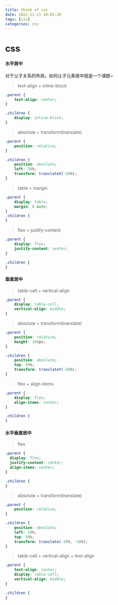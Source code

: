 ```yaml
---
title: think of css
date: 2022-11-21 20:01:20
tags: [css]
categories: css
---
```


# css

#### 水平居中

  对于父子关系的布局，如何让子元素居中就是一个课题~

> text-align + inline-block

  ```css
  .parent {
      text-align: center;
  }

  .children {
      display: inline-block;
  }
  ```

> absolute + transform(translate)

  ```css
  .parent {
      position: relative;  
  }

  .children {
      position: absolute;
      left: 50%;
      transform: translateX(-50%);
  }
  ```

> table + margin

  ```css
  .parent {
      display: table;
      margin: 0 auto;
  }
  .children {
  }
  ```

> flex + justify-content

  ```css
  .parent {
      display: flex;
      justify-content: center;
  }
  
  .children {
  }
  ```

#### 垂直居中

> table-cell + vertical-align

  ```css
  .parent {
      display: table-cell;
      vertical-align: middle;
  }
  ```

> absolute + transform(translate)

  ```css
  .parent {
      position: relative;
      height: 100px;
  }

  .children {
      position: absolute;
      top: 50%;
      transform: translateY(-50%);
  }
  ```

> flex + align-items

  ```css
  .parent {
      display: flex;
      align-items: center;
  }

  .children {
  }
  ```

#### 水平垂直居中

> flex

  ```css
  .parent {
    display: flex;
    justify-content: center;
    align-items: center;
  }

  .children {
  }
  ```

> absolute + transform(translate)

  ```css
  .parent {
      position: relative;
  }

  .children {
      position: absolute;
      left: 50%;
      top: 50%;
      transform: translate(-50%, -50%);
  }
  ```

> table-cell + vertical-align + text-align

  ```css
  .parent {
      text-align: center;
      display: table-cell;
      vertical-align: middle;
  }

  .children {
  }
  ```